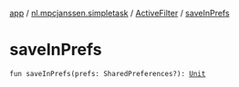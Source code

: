 [app](../../index.md) / [nl.mpcjanssen.simpletask](../index.md) / [ActiveFilter](index.md) / [saveInPrefs](.)

# saveInPrefs

`fun saveInPrefs(prefs: SharedPreferences?): `[`Unit`](https://kotlinlang.org/api/latest/jvm/stdlib/kotlin/-unit/index.html)